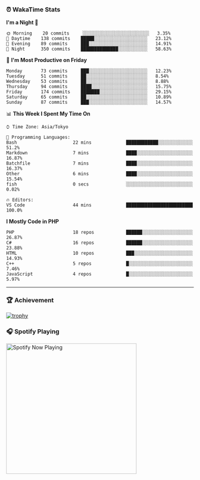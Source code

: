 ### ⏰ WakaTime Stats


<!--START_SECTION:waka-->
**I'm a Night 🦉** 

```text
🌞 Morning    20 commits     ░░░░░░░░░░░░░░░░░░░░░░░░░   3.35% 
🌆 Daytime    138 commits    █████░░░░░░░░░░░░░░░░░░░░   23.12% 
🌃 Evening    89 commits     ███░░░░░░░░░░░░░░░░░░░░░░   14.91% 
🌙 Night      350 commits    ██████████████░░░░░░░░░░░   58.63%

```
📅 **I'm Most Productive on Friday** 

```text
Monday       73 commits     ███░░░░░░░░░░░░░░░░░░░░░░   12.23% 
Tuesday      51 commits     ██░░░░░░░░░░░░░░░░░░░░░░░   8.54% 
Wednesday    53 commits     ██░░░░░░░░░░░░░░░░░░░░░░░   8.88% 
Thursday     94 commits     ████░░░░░░░░░░░░░░░░░░░░░   15.75% 
Friday       174 commits    ███████░░░░░░░░░░░░░░░░░░   29.15% 
Saturday     65 commits     ██░░░░░░░░░░░░░░░░░░░░░░░   10.89% 
Sunday       87 commits     ███░░░░░░░░░░░░░░░░░░░░░░   14.57%

```


📊 **This Week I Spent My Time On** 

```text
⌚︎ Time Zone: Asia/Tokyo

💬 Programming Languages: 
Bash                     22 mins             ████████████░░░░░░░░░░░░░   51.2% 
Markdown                 7 mins              ████░░░░░░░░░░░░░░░░░░░░░   16.87% 
Batchfile                7 mins              ████░░░░░░░░░░░░░░░░░░░░░   16.37% 
Other                    6 mins              ████░░░░░░░░░░░░░░░░░░░░░   15.54% 
fish                     0 secs              ░░░░░░░░░░░░░░░░░░░░░░░░░   0.02%

🔥 Editors: 
VS Code                  44 mins             █████████████████████████   100.0%

```

**I Mostly Code in PHP** 

```text
PHP                      18 repos            ██████░░░░░░░░░░░░░░░░░░░   26.87% 
C#                       16 repos            ██████░░░░░░░░░░░░░░░░░░░   23.88% 
HTML                     10 repos            ███░░░░░░░░░░░░░░░░░░░░░░   14.93% 
C++                      5 repos             █░░░░░░░░░░░░░░░░░░░░░░░░   7.46% 
JavaScript               4 repos             █░░░░░░░░░░░░░░░░░░░░░░░░   5.97%

```



<!--END_SECTION:waka-->

---

### 🏆 Achievement

[![trophy](https://github-profile-trophy.vercel.app/?username=Slime-hatena&theme=flat&no-bg=true&no-frame=true&column=8)](https://github.com/ryo-ma/github-profile-trophy)

### 🎧 Spotify Playing

[<img src="https://spotify-now-playing-slime-hatena.vercel.app/api/spotify-playing" alt="Spotify Now Playing" width="350" />](https://open.spotify.com/user/slime_hatena)

<!--
**Slime-hatena/Slime-hatena** is a ✨ _special_ ✨ repository because its `README.md` (this file) appears on your GitHub profile.

Here are some ideas to get you started:

- 🔭 I’m currently working on ...
- 🌱 I’m currently learning ...
- 👯 I’m looking to collaborate on ...
- 🤔 I’m looking for help with ...
- 💬 Ask me about ...
- 📫 How to reach me: ...
- 😄 Pronouns: ...
- ⚡ Fun fact: ...
-->
